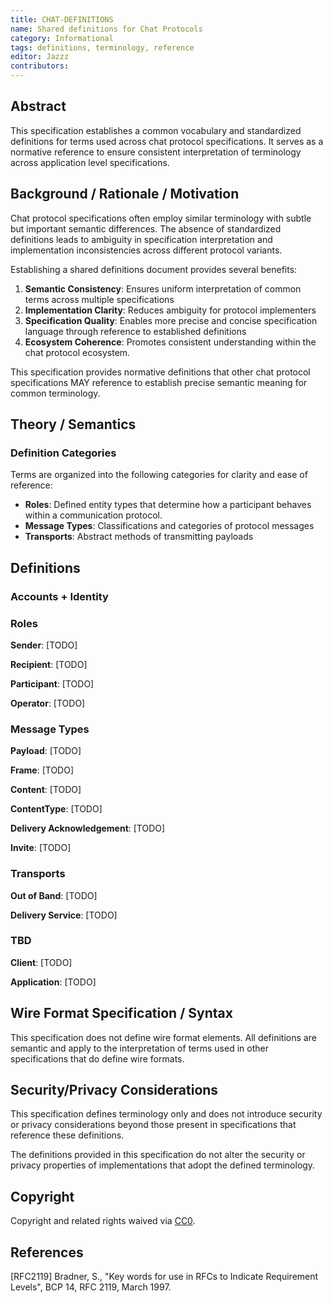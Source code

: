 ```yaml
---
title: CHAT-DEFINITIONS
name: Shared definitions for Chat Protocols
category: Informational
tags: definitions, terminology, reference
editor: Jazzz
contributors:
---
```


## Abstract

This specification establishes a common vocabulary and standardized definitions for terms used across chat protocol specifications. It serves as a normative reference to ensure consistent interpretation of terminology across application level specifications.

## Background / Rationale / Motivation

Chat protocol specifications often employ similar terminology with subtle but important semantic differences. The absence of standardized definitions leads to ambiguity in specification interpretation and implementation inconsistencies across different protocol variants.

Establishing a shared definitions document provides several benefits:

1. **Semantic Consistency**: Ensures uniform interpretation of common terms across multiple specifications
2. **Implementation Clarity**: Reduces ambiguity for protocol implementers
3. **Specification Quality**: Enables more precise and concise specification language through reference to established definitions
4. **Ecosystem Coherence**: Promotes consistent understanding within the chat protocol ecosystem.

This specification provides normative definitions that other chat protocol specifications MAY reference to establish precise semantic meaning for common terminology.

## Theory / Semantics

### Definition Categories

Terms are organized into the following categories for clarity and ease of reference:

- **Roles**: Defined entity types that determine how a participant behaves within a communication protocol.
- **Message Types**: Classifications and categories of protocol messages
- **Transports**: Abstract methods of transmitting payloads
## Definitions

### Accounts + Identity

### Roles

**Sender**: [TODO]

**Recipient**: [TODO]

**Participant**: [TODO]

**Operator**: [TODO]

### Message Types

**Payload**: [TODO]

**Frame**: [TODO]

**Content**: [TODO]

**ContentType**: [TODO]

**Delivery Acknowledgement**: [TODO]

**Invite**: [TODO]


### Transports

**Out of Band**: [TODO]

**Delivery Service**: [TODO]


### TBD

**Client**: [TODO]

**Application**: [TODO]




## Wire Format Specification / Syntax

This specification does not define wire format elements. All definitions are semantic and apply to the interpretation of terms used in other specifications that do define wire formats.

## Security/Privacy Considerations

This specification defines terminology only and does not introduce security or privacy considerations beyond those present in specifications that reference these definitions.

The definitions provided in this specification do not alter the security or privacy properties of implementations that adopt the defined terminology.

## Copyright

Copyright and related rights waived via [CC0](https://creativecommons.org/publicdomain/zero/1.0/).

## References

[RFC2119] Bradner, S., "Key words for use in RFCs to Indicate Requirement Levels", BCP 14, RFC 2119, March 1997.